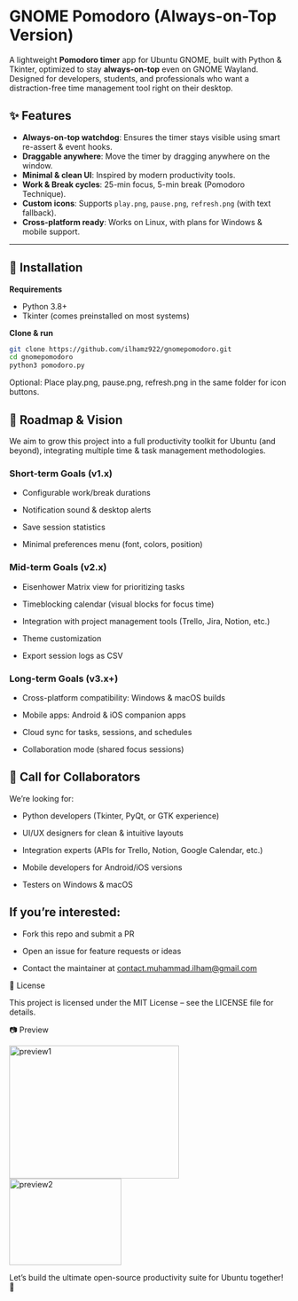 # GNOME Pomodoro (Always-on-Top Version)

A lightweight **Pomodoro timer** app for Ubuntu GNOME, built with Python & Tkinter, optimized to stay **always-on-top** even on GNOME Wayland.  
Designed for developers, students, and professionals who want a distraction-free time management tool right on their desktop.

## ✨ Features
- **Always-on-top watchdog**: Ensures the timer stays visible using smart re-assert & event hooks.
- **Draggable anywhere**: Move the timer by dragging anywhere on the window.
- **Minimal & clean UI**: Inspired by modern productivity tools.
- **Work & Break cycles**: 25-min focus, 5-min break (Pomodoro Technique).
- **Custom icons**: Supports `play.png`, `pause.png`, `refresh.png` (with text fallback).
- **Cross-platform ready**: Works on Linux, with plans for Windows & mobile support.

---

## 🚀 Installation
**Requirements**
- Python 3.8+
- Tkinter (comes preinstalled on most systems)

**Clone & run**
```bash
git clone https://github.com/ilhamz922/gnomepomodoro.git
cd gnomepomodoro
python3 pomodoro.py
```
Optional: Place play.png, pause.png, refresh.png in the same folder for icon buttons.
## 📌 Roadmap & Vision

We aim to grow this project into a full productivity toolkit for Ubuntu (and beyond), integrating multiple time & task management methodologies.
### Short-term Goals (v1.x)

- Configurable work/break durations

- Notification sound & desktop alerts

- Save session statistics

- Minimal preferences menu (font, colors, position)

### Mid-term Goals (v2.x)

- Eisenhower Matrix view for prioritizing tasks

- Timeblocking calendar (visual blocks for focus time)

- Integration with project management tools (Trello, Jira, Notion, etc.)

- Theme customization

- Export session logs as CSV

### Long-term Goals (v3.x+)

- Cross-platform compatibility: Windows & macOS builds

- Mobile apps: Android & iOS companion apps

- Cloud sync for tasks, sessions, and schedules

- Collaboration mode (shared focus sessions)

## 🤝 Call for Collaborators

We’re looking for:

- Python developers (Tkinter, PyQt, or GTK experience)

- UI/UX designers for clean & intuitive layouts

- Integration experts (APIs for Trello, Notion, Google Calendar, etc.)

- Mobile developers for Android/iOS versions

- Testers on Windows & macOS

## If you’re interested:

- Fork this repo and submit a PR

- Open an issue for feature requests or ideas

- Contact the maintainer at contact.muhammad.ilham@gmail.com

📄 License

This project is licensed under the MIT License – see the LICENSE file for details.


📷 Preview

<img width="306" height="240" alt="preview1" src="https://github.com/user-attachments/assets/829f0155-0e90-4234-888c-f9860c0d9991" />

<img width="202" height="156" alt="preview2" src="https://github.com/user-attachments/assets/64218ef8-3866-4125-b497-46dc19fd9c31" />



Let’s build the ultimate open-source productivity suite for Ubuntu together! 🚀
